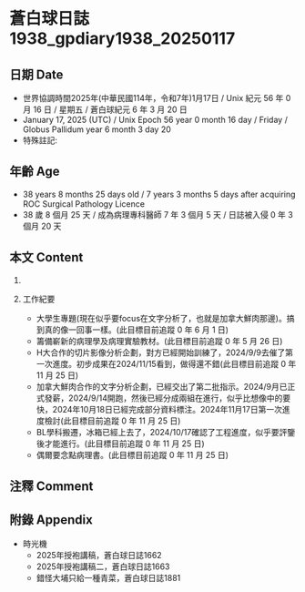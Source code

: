 [_metadata_:encoding]: - "utf-8"
[_metadata_:language]: - "zh-Hant-TW"
[_metadata_:fileformat]: - "markdown"
[_metadata_:MIME_type]: - "text/plain"
[_metadata_:markdown_version]: - "commonmark version 0.30"
[_metadata_:markdown_spec]: - "https://spec.commonmark.org/0.30/"

# 蒼白球日誌1938_gpdiary1938_20250117 #

## 日期 Date ##

* 世界協調時間2025年(中華民國114年，令和7年)1月17日 / Unix 紀元 56 年 0 月 16 日 / 星期五 / 蒼白球紀元 6 年 3 月 20 日
* January 17, 2025 (UTC) / Unix Epoch 56 year 0 month 16 day / Friday / Globus Pallidum year 6 month 3 day 20
* 特殊註記:

## 年齡 Age ##

* 38 years 8 months 25 days old / 7 years 3 months 5 days after acquiring ROC Surgical Pathology Licence
* 38 歲 8 個月 25 天 / 成為病理專科醫師 7 年 3 個月 5 天 / 日誌被入侵 0 年 3 個月 20 天

## 本文 Content ##

1. 

2. 工作紀要

    - 大學生專題(現在似乎要focus在文字分析了，也就是加拿大鮮肉那邊)。搞到真的像一回事一樣。(此目標目前追蹤 0 年 6 月 1 日)
    - 籌備嶄新的病理學及病理實驗教材。(此目標目前追蹤 0 年 5 月 26 日)
    - H大合作的切片影像分析企劃，對方已經開始訓練了，2024/9/9去催了第一次進度。初步成果在2024/11/15看到，做得還不錯(此目標目前追蹤 0 年 11 月 25 日)
    - 加拿大鮮肉合作的文字分析企劃，已經交出了第二批指示。2024/9月已正式發薪，2024/9/14開跑，然後已經分成兩組在進行，似乎比想像中的要快，2024年10月18日已經完成部分資料標注。2024年11月17日第一次進度檢討(此目標目前追蹤 0 年 11 月 25 日)
    - BL學科搬遷，冰箱已經上去了，2024/10/17確認了工程進度，似乎要評鑒後才能進行。(此目標目前追蹤 0 年 11 月 25 日)
    - 偶爾要念點病理書。(此目標目前追蹤 0 年 11 月 25 日)

## 注釋 Comment ##


## 附錄 Appendix ##

* 時光機
    - 2025年授袍講稿，蒼白球日誌1662
    - 2025年授袍講稿二，蒼白球日誌1663
    - 錯怪大埔只給一種青菜，蒼白球日誌1881
